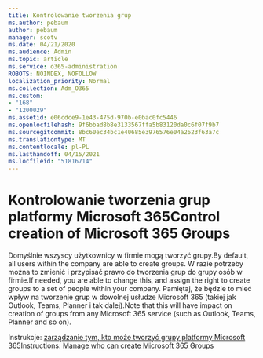 ```yaml
---
title: Kontrolowanie tworzenia grup
ms.author: pebaum
author: pebaum
manager: scotv
ms.date: 04/21/2020
ms.audience: Admin
ms.topic: article
ms.service: o365-administration
ROBOTS: NOINDEX, NOFOLLOW
localization_priority: Normal
ms.collection: Adm_O365
ms.custom:
- "168"
- "1200029"
ms.assetid: e06cdce9-1e43-475d-970b-e0bac0fc5446
ms.openlocfilehash: 9f6bbad8b8e3133567ffa5b83120da0c6f07f9b7
ms.sourcegitcommit: 8bc60ec34bc1e40685e3976576e04a2623f63a7c
ms.translationtype: MT
ms.contentlocale: pl-PL
ms.lasthandoff: 04/15/2021
ms.locfileid: "51816714"
---
```

# <a name="control-creation-of-microsoft-365-groups"></a><span data-ttu-id="5114b-102">Kontrolowanie tworzenia grup platformy Microsoft 365</span><span class="sxs-lookup"><span data-stu-id="5114b-102">Control creation of Microsoft 365 Groups</span></span>

<span data-ttu-id="5114b-103">Domyślnie wszyscy użytkownicy w firmie mogą tworzyć grupy.</span><span class="sxs-lookup"><span data-stu-id="5114b-103">By default, all users within the company are able to create groups.</span></span> <span data-ttu-id="5114b-104">W razie potrzeby można to zmienić i przypisać prawo do tworzenia grup do grupy osób w firmie.</span><span class="sxs-lookup"><span data-stu-id="5114b-104">If needed, you are able to change this, and assign the right to create groups to a set of people within your company.</span></span> <span data-ttu-id="5114b-105">Pamiętaj, że będzie to mieć wpływ na tworzenie grup w dowolnej usłudze Microsoft 365 (takiej jak Outlook, Teams, Planner i tak dalej).</span><span class="sxs-lookup"><span data-stu-id="5114b-105">Note that this will have impact on creation of groups from any Microsoft 365 service (such as Outlook, Teams, Planner and so on).</span></span>
  
<span data-ttu-id="5114b-106">Instrukcje: [zarządzanie tym, kto może tworzyć grupy platformy Microsoft 365](https://docs.microsoft.com/microsoft-365/admin/create-groups/manage-creation-of-groups)</span><span class="sxs-lookup"><span data-stu-id="5114b-106">Instructions: [Manage who can create Microsoft 365 Groups](https://docs.microsoft.com/microsoft-365/admin/create-groups/manage-creation-of-groups)</span></span>
